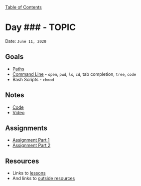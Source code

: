 [Table of Contents](../README.md)

# Day ### - TOPIC

Date: `June 11, 2020`

## Goals

- [Paths](/units/paths/README.md)
- [Command Line](/units/command-line/README.md) - `open`, `pwd`, `ls`, `cd`, tab completion, `tree`, `code`
- Bash Scripts - `chmod`

## Notes

- [Code](./code)
- [Video](https://www.youtube.com/watch?v=SB-qEYVdvXA)

## Assignments

- [Assignment Part 1](/assignments/js-variables-and-types-worksheet)
- [Assignment Part 2](/assignments/js-variables-and-types-worksheet)

## Resources

- Links to [lessons](https://github.com/TIY-Austin-Front-End-Engineering/Curriculum/tree/feb2016/units)
- And links to [outside resources](www.csstricks.com)
